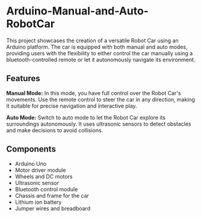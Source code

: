 # Arduino-Manual-and-Auto-RobotCar
This project showcases the creation of a versatile Robot Car using an Arduino platform. The car is equipped with both manual and auto modes, providing users with the flexibility to either control the car manually using a bluetooth-controlled remote or let it autonomously navigate its environment.
## Features
**Manual Mode:** In this mode, you have full control over the Robot Car's movements. Use the remote control to steer the car in any direction, making it suitable for precise navigation and interactive play.

**Auto Mode:** Switch to auto mode to let the Robot Car explore its surroundings autonomously. It uses ultrasonic sensors to detect obstacles and make decisions to avoid collisions.
## Components
- Arduino Uno
- Motor driver module
- Wheels and DC motors
- Ultrasonic sensor
- Bluetooth control module 
- Chassis and frame for the car
- Lithium ion battery 
- Jumper wires and breadboard
